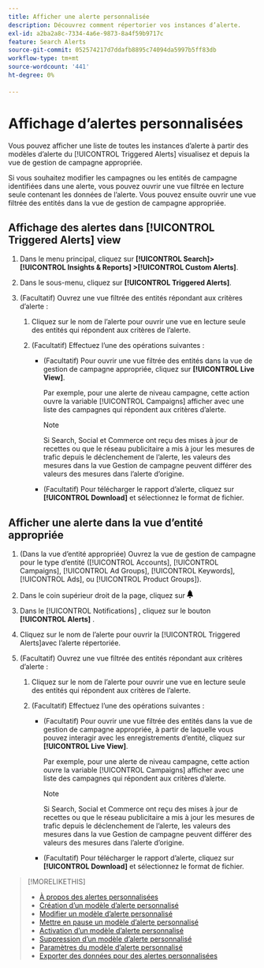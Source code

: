 ```yaml
---
title: Afficher une alerte personnalisée
description: Découvrez comment répertorier vos instances d’alerte.
exl-id: a2ba2a8c-7334-4a6e-9873-8a4f59b9717c
feature: Search Alerts
source-git-commit: 052574217d7ddafb8895c74094da5997b5ff83db
workflow-type: tm+mt
source-wordcount: '441'
ht-degree: 0%

---
```


# Affichage d’alertes personnalisées

Vous pouvez afficher une liste de toutes les instances d’alerte à partir des modèles d’alerte du [!UICONTROL Triggered Alerts] visualisez et depuis la vue de gestion de campagne appropriée.

Si vous souhaitez modifier les campagnes ou les entités de campagne identifiées dans une alerte, vous pouvez ouvrir une vue filtrée en lecture seule contenant les données de l’alerte. Vous pouvez ensuite ouvrir une vue filtrée des entités dans la vue de gestion de campagne appropriée.

## Affichage des alertes dans [!UICONTROL Triggered Alerts] view

1. Dans le menu principal, cliquez sur **[!UICONTROL Search]> [!UICONTROL Insights & Reports] >[!UICONTROL Custom Alerts]**.

1. Dans le sous-menu, cliquez sur **[!UICONTROL Triggered Alerts]**.

1. (Facultatif) Ouvrez une vue filtrée des entités répondant aux critères d’alerte :

   1. Cliquez sur le nom de l’alerte pour ouvrir une vue en lecture seule des entités qui répondent aux critères de l’alerte.

   1. (Facultatif) Effectuez l’une des opérations suivantes :

      * (Facultatif) Pour ouvrir une vue filtrée des entités dans la vue de gestion de campagne appropriée, cliquez sur **[!UICONTROL Live View]**.

        Par exemple, pour une alerte de niveau campagne, cette action ouvre la variable [!UICONTROL Campaigns] afficher avec une liste des campagnes qui répondent aux critères d’alerte.

        >[!NOTE]
        >
        >Si Search, Social et Commerce ont reçu des mises à jour de recettes ou que le réseau publicitaire a mis à jour les mesures de trafic depuis le déclenchement de l’alerte, les valeurs des mesures dans la vue Gestion de campagne peuvent différer des valeurs des mesures dans l’alerte d’origine.

      * (Facultatif) Pour télécharger le rapport d’alerte, cliquez sur **[!UICONTROL Download]** et sélectionnez le format de fichier.

## Afficher une alerte dans la vue d’entité appropriée

1. (Dans la vue d’entité appropriée) Ouvrez la vue de gestion de campagne pour le type d’entité ([!UICONTROL Accounts], [!UICONTROL Campaigns], [!UICONTROL Ad Groups], [!UICONTROL Keywords], [!UICONTROL Ads], ou [!UICONTROL Product Groups]).

1. Dans le coin supérieur droit de la page, cliquez sur ![Notifications](/help/search-social-commerce/assets/notifications-panel.png "Notifications")

1. Dans le [!UICONTROL Notifications] , cliquez sur le bouton **[!UICONTROL Alerts]** .

1. Cliquez sur le nom de l’alerte pour ouvrir la [!UICONTROL Triggered Alerts]avec l’alerte répertoriée.

1. (Facultatif) Ouvrez une vue filtrée des entités répondant aux critères d’alerte :

   1. Cliquez sur le nom de l’alerte pour ouvrir une vue en lecture seule des entités qui répondent aux critères de l’alerte.

   1. (Facultatif) Effectuez l’une des opérations suivantes :

      * (Facultatif) Pour ouvrir une vue filtrée des entités dans la vue de gestion de campagne appropriée, à partir de laquelle vous pouvez interagir avec les enregistrements d’entité, cliquez sur **[!UICONTROL Live View]**.

        Par exemple, pour une alerte de niveau campagne, cette action ouvre la variable [!UICONTROL Campaigns] afficher avec une liste des campagnes qui répondent aux critères d’alerte.

        >[!NOTE]
        >
        >Si Search, Social et Commerce ont reçu des mises à jour de recettes ou que le réseau publicitaire a mis à jour les mesures de trafic depuis le déclenchement de l’alerte, les valeurs des mesures dans la vue Gestion de campagne peuvent différer des valeurs des mesures dans l’alerte d’origine.

      * (Facultatif) Pour télécharger le rapport d’alerte, cliquez sur **[!UICONTROL Download]** et sélectionnez le format de fichier.


>[!MORELIKETHIS]
>
>* [À propos des alertes personnalisées](alert-about.md)
>* [Création d’un modèle d’alerte personnalisé](alert-template-create.md)
>* [Modifier un modèle d’alerte personnalisé](alert-template-edit.md)
>* [Mettre en pause un modèle d’alerte personnalisé](alert-template-pause.md)
>* [Activation d’un modèle d’alerte personnalisé](alert-template-activate.md)
>* [Suppression d’un modèle d’alerte personnalisé](alert-template-delete.md)
>* [Paramètres du modèle d’alerte personnalisé](alert-template-settings.md)
>* [Exporter des données pour des alertes personnalisées](alert-export-data.md)
